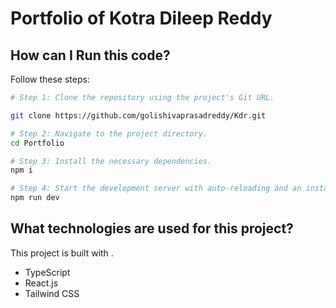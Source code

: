 # Portfolio of Kotra Dileep Reddy

## How can I Run this code?

Follow these steps:

```sh
# Step 1: Clone the repository using the project's Git URL.

git clone https://github.com/golishivaprasadreddy/Kdr.git

# Step 2: Navigate to the project directory.
cd Portfolio

# Step 3: Install the necessary dependencies.
npm i

# Step 4: Start the development server with auto-reloading and an instant preview.
npm run dev
```

## What technologies are used for this project?

This project is built with .

- TypeScript
- React.js
- Tailwind CSS

